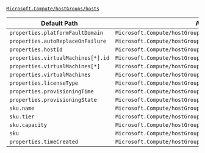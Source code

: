 [`Microsoft.Compute/hostGroups/hosts`](https://docs.microsoft.com/en-us/azure/templates/microsoft.compute/hostgroups/hosts)

| Default Path | Alias |
|---|---|
| `properties.platformFaultDomain` | `Microsoft.Compute/hostGroups/hosts/platformFaultDomain` |
| `properties.autoReplaceOnFailure` | `Microsoft.Compute/hostGroups/hosts/autoReplaceOnFailure` |
| `properties.hostId` | `Microsoft.Compute/hostGroups/hosts/hostId` |
| `properties.virtualMachines[*].id` | `Microsoft.Compute/hostGroups/hosts/virtualMachines[*].id` |
| `properties.virtualMachines[*]` | `Microsoft.Compute/hostGroups/hosts/virtualMachines[*]` |
| `properties.virtualMachines` | `Microsoft.Compute/hostGroups/hosts/virtualMachines` |
| `properties.licenseType` | `Microsoft.Compute/hostGroups/hosts/licenseType` |
| `properties.provisioningTime` | `Microsoft.Compute/hostGroups/hosts/provisioningTime` |
| `properties.provisioningState` | `Microsoft.Compute/hostGroups/hosts/provisioningState` |
| `sku.name` | `Microsoft.Compute/hostGroups/hosts/sku.name` |
| `sku.tier` | `Microsoft.Compute/hostGroups/hosts/sku.tier` |
| `sku.capacity` | `Microsoft.Compute/hostGroups/hosts/sku.capacity` |
| `sku` | `Microsoft.Compute/hostGroups/hosts/sku` |
| `properties.timeCreated` | `Microsoft.Compute/hostGroups/hosts/timeCreated` |

